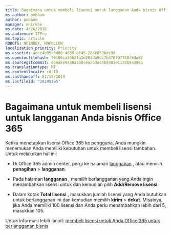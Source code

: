 ```yaml
---
title: Bagaimana untuk membeli lisensi untuk langganan Anda bisnis Office 365
ms.author: pebaum
author: pebaum
manager: mnirkhe
ms.date: 4/26/2018
ms.audience: ITPro
ms.topic: article
ROBOTS: NOINDEX, NOFOLLOW
localization_priority: Priority
ms.assetid: 4ece4b95-0d06-4658-af45-28de859bdc9d
ms.openlocfilehash: 79106ca5562fa2d204da9dc7b470f07758f8da82
ms.sourcegitcommit: d6ea5e9458a2b8ceaab3ac4bd483e1130b9a398a
ms.translationtype: MT
ms.contentlocale: id-ID
ms.lasthandoff: 01/15/2019
ms.locfileid: "28295195"
---
```

# <a name="how-to-buy-licenses-for-your-office-365-business-subscription"></a>Bagaimana untuk membeli lisensi untuk langganan Anda bisnis Office 365

Ketika menetapkan lisensi Office 365 ke pengguna, Anda mungkin menemukan Anda memiliki kebutuhan untuk membeli lisensi tambahan. Untuk melakukan hal ini:
  
- Di Office 365 admin center, pergi ke halaman [langganan]( https://go.microsoft.com/fwlink/p/?linkid=842054) , atau memilih **penagihan** \> **langganan**.
    
- Pada halaman **langganan** , memilih berlangganan yang Anda ingin menambahkan lisensi untuk dan kemudian pilih **Add/Remove lisensi**.
    
- Dalam kotak **Total lisensi** , masukkan jumlah lisensi yang Anda butuhkan untuk berlangganan ini dan kemudian memilih **kirim** \> **dekat**. Misalnya, jika Anda memiliki 100 lisensi dan Anda perlu menambahkan lebih dari 5, masukkan 105.
    
Untuk informasi lebih lanjut: [membeli lisensi untuk Anda Office 365 untuk berlangganan bisnis](https://support.office.com/article/36081d8d-b3fa-4948-8c34-e217bba825e1)
  

